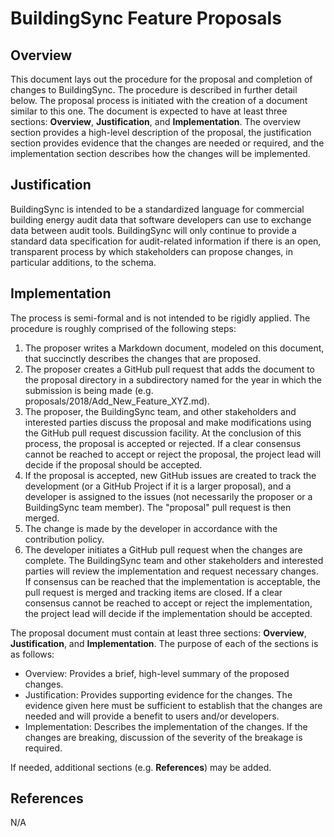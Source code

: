 # BuildingSync Feature Proposals #

## Overview ##
This document lays out the procedure for the proposal and completion of changes to BuildingSync. The procedure is described in further detail below. The proposal process is initiated with the creation of a document similar to this one. The document is expected to have at least three sections: **Overview**, **Justification**, and **Implementation**. The overview section provides a high-level description of the proposal, the justification section provides evidence that the changes are needed or required, and the implementation section describes how the changes will be implemented. 

## Justification ##
BuildingSync is intended to be a standardized language for commercial building energy audit data that software developers can use to exchange data between audit tools. BuildingSync will only continue to provide a standard data specification for audit-related information if there is an open, transparent process by which stakeholders can propose changes, in particular additions, to the schema.

## Implementation ##
The process is semi-formal and is not intended to be rigidly applied. The procedure is roughly comprised of the following steps:

  1. The proposer writes a Markdown document, modeled on this document, that succinctly describes the changes that are proposed.
  2. The proposer creates a GitHub pull request that adds the document to the proposal directory in a subdirectory named for the year in which the submission is being made (e.g. proposals/2018/Add_New_Feature_XYZ.md).
  3. The proposer, the BuildingSync team, and other stakeholders and interested parties discuss the proposal and make modifications using the GitHub pull request discussion facility. At the conclusion of this process, the proposal is accepted or rejected. If a clear consensus cannot be reached to accept or reject the proposal, the project lead will decide if the proposal should be accepted.
  4. If the proposal is accepted, new GitHub issues are created to track the development (or a GitHub Project if it is a larger proposal), and a developer is assigned to the issues (not necessarily the proposer or a BuildingSync team member). The "proposal" pull request is then merged.
  5. The change is made by the developer in accordance with the contribution policy.
  6. The developer initiates a GitHub pull request when the changes are complete. The BuildingSync team and other stakeholders and interested parties will review the implementation and request necessary changes. If consensus can be reached that the implementation is acceptable, the pull request is merged and tracking items are closed. If a clear consensus cannot be reached to accept or reject the implementation, the project lead will decide if the implementation should be accepted.

The proposal document must contain at least three sections: **Overview**, **Justification**, and **Implementation**. The purpose of each of the sections is as follows:

  * Overview: Provides a brief, high-level summary of the proposed changes.
  * Justification: Provides supporting evidence for the changes. The evidence given here must be sufficient to establish that the changes are needed and will provide a benefit to users and/or developers.
  * Implementation: Describes the implementation of the changes. If the changes are breaking, discussion of the severity of the breakage is required.

If needed, additional sections (e.g. **References**) may be added.

## References ##
N/A
